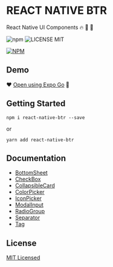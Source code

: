 # REACT NATIVE BTR
React Native UI Components :fire: :rocket: :star2:

![npm](https://img.shields.io/npm/v/react-native-btr) ![LICENSE MIT](https://img.shields.io/badge/license-MIT-brightgreen.svg)

[![NPM](https://nodei.co/npm/react-native-btr.png?downloads=true&downloadRank=true&stars=true)](https://nodei.co/npm/react-native-btr/)

## Demo
:heart: [Open using Expo Go](https://expo.io/@thakurballary/react-native-btr-demo) :iphone:

## Getting Started
```
npm i react-native-btr --save
```
or
```
yarn add react-native-btr
```

## Documentation
- [BottomSheet](https://github.com/ThakurBallary/react-native-btr/blob/master/docs/BOTTOM_SHEET.md)
- [CheckBox](https://github.com/ThakurBallary/react-native-btr/blob/master/docs/CHECK_BOX.md)
- [CollapsibleCard](https://github.com/ThakurBallary/react-native-btr/blob/master/docs/COLLAPSIBLE_CARD.md)
- [ColorPicker](https://github.com/ThakurBallary/react-native-btr/blob/master/docs/COLOR_PICKER.md)
- [IconPicker](https://github.com/ThakurBallary/react-native-btr/blob/master/docs/ICON_PICKER.md)
- [ModalInput](https://github.com/ThakurBallary/react-native-btr/blob/master/docs/MODAL_INPUT.md)
- [RadioGroup](https://github.com/ThakurBallary/react-native-btr/blob/master/docs/RADIO_GROUP.md)
- [Separator](https://github.com/ThakurBallary/react-native-btr/blob/master/docs/SEPARATOR.md)
- [Tag](https://github.com/ThakurBallary/react-native-btr/blob/master/docs/TAG.md)

## License
[MIT Licensed](https://github.com/ThakurBallary/react-native-btr/blob/master/LICENSE)
